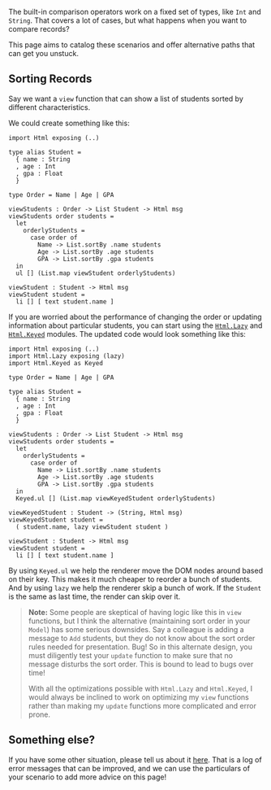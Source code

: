
The built-in comparison operators work on a fixed set of types, like `Int` and `String`. That covers a lot of cases, but what happens when you want to compare records?

This page aims to catalog these scenarios and offer alternative paths that can get you unstuck.


## Sorting Records

Say we want a `view` function that can show a list of students sorted by different characteristics.

We could create something like this:

```gren
import Html exposing (..)

type alias Student =
  { name : String
  , age : Int
  , gpa : Float
  }

type Order = Name | Age | GPA

viewStudents : Order -> List Student -> Html msg
viewStudents order students =
  let
    orderlyStudents =
      case order of
        Name -> List.sortBy .name students
        Age -> List.sortBy .age students
        GPA -> List.sortBy .gpa students
  in
  ul [] (List.map viewStudent orderlyStudents)

viewStudent : Student -> Html msg
viewStudent student =
  li [] [ text student.name ]
```

If you are worried about the performance of changing the order or updating information about particular students, you can start using the [`Html.Lazy`](https://package.gren-lang.org/packages/gren/html/latest/Html-Lazy) and [`Html.Keyed`](https://package.gren-lang.org/packages/gren/html/latest/Html-Keyed) modules. The updated code would look something like this:

```gren
import Html exposing (..)
import Html.Lazy exposing (lazy)
import Html.Keyed as Keyed

type Order = Name | Age | GPA

type alias Student =
  { name : String
  , age : Int
  , gpa : Float
  }

viewStudents : Order -> List Student -> Html msg
viewStudents order students =
  let
    orderlyStudents =
      case order of
        Name -> List.sortBy .name students
        Age -> List.sortBy .age students
        GPA -> List.sortBy .gpa students
  in
  Keyed.ul [] (List.map viewKeyedStudent orderlyStudents)

viewKeyedStudent : Student -> (String, Html msg)
viewKeyedStudent student =
  ( student.name, lazy viewStudent student )

viewStudent : Student -> Html msg
viewStudent student =
  li [] [ text student.name ]
```

By using `Keyed.ul` we help the renderer move the DOM nodes around based on their key. This makes it much cheaper to reorder a bunch of students. And by using `lazy` we help the renderer skip a bunch of work. If the `Student` is the same as last time, the render can skip over it.

> **Note:** Some people are skeptical of having logic like this in `view` functions, but I think the alternative (maintaining sort order in your `Model`) has some serious downsides. Say a colleague is adding a message to `Add` students, but they do not know about the sort order rules needed for presentation. Bug! So in this alternate design, you must diligently test your `update` function to make sure that no message disturbs the sort order. This is bound to lead to bugs over time!
>
> With all the optimizations possible with `Html.Lazy` and `Html.Keyed`, I would always be inclined to work on optimizing my `view` functions rather than making my `update` functions more complicated and error prone.


## Something else?

If you have some other situation, please tell us about it [here](https://github.com/gren/error-message-catalog/issues). That is a log of error messages that can be improved, and we can use the particulars of your scenario to add more advice on this page!
